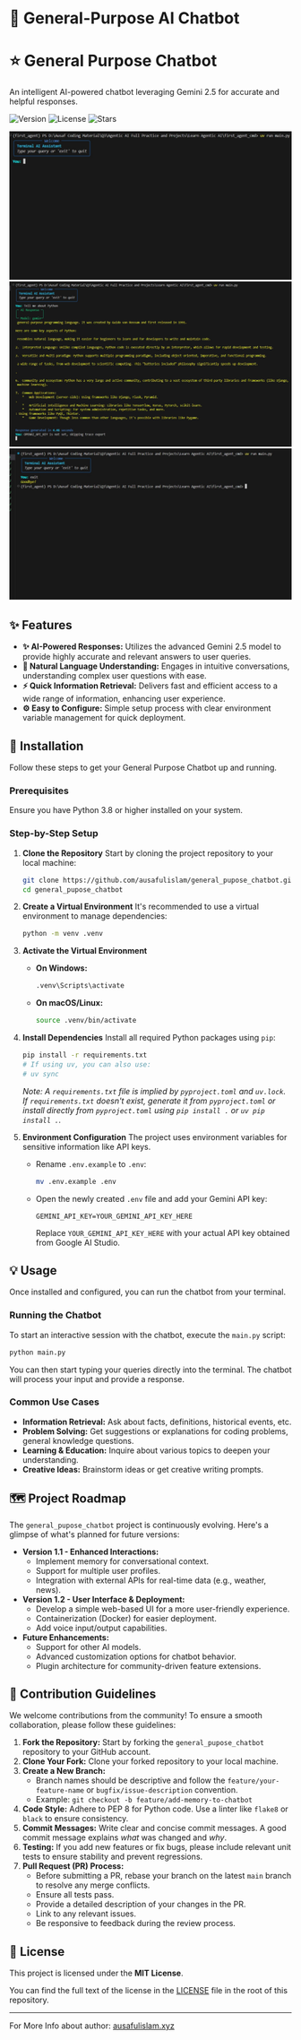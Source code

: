 # 🤖 General-Purpose AI Chatbot

# ⭐ General Purpose Chatbot

An intelligent AI-powered chatbot leveraging Gemini 2.5 for accurate and helpful responses.

![Version](https://img.shields.io/badge/version-1.0.0-blue) ![License](https://img.shields.io/badge/license-MIT_License-green) ![Stars](https://img.shields.io/github/stars/ausafulislam/general_pupose_chatbot?style=social)

![Chatbot Preview](/preview_images/preview_1.jpg)
![Chatbot Preview](/preview_images/preview_2.jpg)
![Chatbot Preview](/preview_images/preview_3.jpg)

## ✨ Features

- **✨ AI-Powered Responses:** Utilizes the advanced Gemini 2.5 model to provide highly accurate and relevant answers to user queries.
- **💬 Natural Language Understanding:** Engages in intuitive conversations, understanding complex user questions with ease.
- **⚡ Quick Information Retrieval:** Delivers fast and efficient access to a wide range of information, enhancing user experience.
- **⚙️ Easy to Configure:** Simple setup process with clear environment variable management for quick deployment.

## 🚀 Installation

Follow these steps to get your General Purpose Chatbot up and running.

### Prerequisites

Ensure you have Python 3.8 or higher installed on your system.

### Step-by-Step Setup

1.  **Clone the Repository**
    Start by cloning the project repository to your local machine:

    ```bash
    git clone https://github.com/ausafulislam/general_pupose_chatbot.git
    cd general_pupose_chatbot
    ```

2.  **Create a Virtual Environment**
    It's recommended to use a virtual environment to manage dependencies:

    ```bash
    python -m venv .venv
    ```

3.  **Activate the Virtual Environment**

    - **On Windows:**
      ```bash
      .venv\Scripts\activate
      ```
    - **On macOS/Linux:**
      ```bash
      source .venv/bin/activate
      ```

4.  **Install Dependencies**
    Install all required Python packages using `pip`:

    ```bash
    pip install -r requirements.txt
    # If using uv, you can also use:
    # uv sync
    ```

    _Note: A `requirements.txt` file is implied by `pyproject.toml` and `uv.lock`. If `requirements.txt` doesn't exist, generate it from `pyproject.toml` or install directly from `pyproject.toml` using `pip install .` or `uv pip install .`._

5.  **Environment Configuration**
    The project uses environment variables for sensitive information like API keys.

    - Rename `.env.example` to `.env`:
      ```bash
      mv .env.example .env
      ```
    - Open the newly created `.env` file and add your Gemini API key:
      ```
      GEMINI_API_KEY=YOUR_GEMINI_API_KEY_HERE
      ```
      Replace `YOUR_GEMINI_API_KEY_HERE` with your actual API key obtained from Google AI Studio.

## 💡 Usage

Once installed and configured, you can run the chatbot from your terminal.

### Running the Chatbot

To start an interactive session with the chatbot, execute the `main.py` script:

```bash
python main.py
```

You can then start typing your queries directly into the terminal. The chatbot will process your input and provide a response.

### Common Use Cases

- **Information Retrieval:** Ask about facts, definitions, historical events, etc.
- **Problem Solving:** Get suggestions or explanations for coding problems, general knowledge questions.
- **Learning & Education:** Inquire about various topics to deepen your understanding.
- **Creative Ideas:** Brainstorm ideas or get creative writing prompts.

## 🗺️ Project Roadmap

The `general_pupose_chatbot` project is continuously evolving. Here's a glimpse of what's planned for future versions:

- **Version 1.1 - Enhanced Interactions:**
  - Implement memory for conversational context.
  - Support for multiple user profiles.
  - Integration with external APIs for real-time data (e.g., weather, news).
- **Version 1.2 - User Interface & Deployment:**
  - Develop a simple web-based UI for a more user-friendly experience.
  - Containerization (Docker) for easier deployment.
  - Add voice input/output capabilities.
- **Future Enhancements:**
  - Support for other AI models.
  - Advanced customization options for chatbot behavior.
  - Plugin architecture for community-driven feature extensions.

## 🤝 Contribution Guidelines

We welcome contributions from the community! To ensure a smooth collaboration, please follow these guidelines:

1.  **Fork the Repository:** Start by forking the `general_pupose_chatbot` repository to your GitHub account.
2.  **Clone Your Fork:** Clone your forked repository to your local machine.
3.  **Create a New Branch:**
    - Branch names should be descriptive and follow the `feature/your-feature-name` or `bugfix/issue-description` convention.
    - Example: `git checkout -b feature/add-memory-to-chatbot`
4.  **Code Style:** Adhere to PEP 8 for Python code. Use a linter like `flake8` or `black` to ensure consistency.
5.  **Commit Messages:** Write clear and concise commit messages. A good commit message explains _what_ was changed and _why_.
6.  **Testing:** If you add new features or fix bugs, please include relevant unit tests to ensure stability and prevent regressions.
7.  **Pull Request (PR) Process:**
    - Before submitting a PR, rebase your branch on the latest `main` branch to resolve any merge conflicts.
    - Ensure all tests pass.
    - Provide a detailed description of your changes in the PR.
    - Link to any relevant issues.
    - Be responsive to feedback during the review process.

## 📄 License

This project is licensed under the **MIT License**.

You can find the full text of the license in the [LICENSE](LICENSE) file in the root of this repository.

---

For More Info about author: [ausafulislam.xyz ](https://ausafulislam-xyz.vercel.app/)
